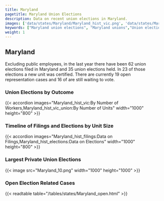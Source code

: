 ```yaml
---
title: Maryland
pagetitle: Maryland Union Elections
description: Data on recent union elections in Maryland.
images: ['data/states/Maryland/Maryland_hist_vic.png', 'data/states/Maryland/Maryland_hist_size.png', 'data/states/Maryland/Maryland_10.png']
keywords: ["Maryland union elections", "Maryland unions","Union elections"]
weight: 1
---
```

##  Maryland

Excluding public employees, in the last year there have been 62 union elections filed in Maryland and 35 union elections held. In 23 of those elections a new unit was certified. There are currently 19 open representation cases and 16 of are still waiting to vote.

### Union Elections by Outcome
{{< accordion images="Maryland_hist_vic:By Number of Workers,Maryland_hist_vic_union:By Number of Units" width="1000" height="800" >}}

### Timeline of Filings and Elections by Unit Size
{{< accordion images="Maryland_hist_filings:Data on Filings,Maryland_hist_elections:Data on Elections" width="1000" height="800" >}}

### Largest Private Union Elections
{{< image src="Maryland_10.png" width="1000" height="1000"  >}}

### Open Election Related Cases
{{< readtable table="/tables/states/Maryland_open.html" >}}

